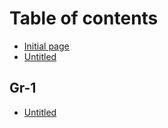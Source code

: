# Table of contents

* [Initial page](README.md)
* [Untitled](untitled.md)

## Gr-1

* [Untitled](gr-1/untitled.md)

